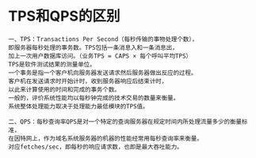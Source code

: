 # TPS和QPS的区别
    一、TPS：Transactions Per Second（每秒传输的事物处理个数），
    即服务器每秒处理的事务数。TPS包括一条消息入和一条消息出，
    加上一次用户数据库访问。（业务TPS = CAPS × 每个呼叫平均TPS）
    TPS是软件测试结果的测量单位。
    一个事务是指一个客户机向服务器发送请求然后服务器做出反应的过程。
    客户机在发送请求时开始计时，收到服务器响应后结束计时，
    以此来计算使用的时间和完成的事务个数。
    一般的，评价系统性能均以每秒钟完成的技术交易的数量来衡量。
    系统整体处理能力取决于处理能力最低模块的TPS值。

    二、QPS：每秒查询率QPS是对一个特定的查询服务器在规定时间内所处理流量多少的衡量标准，
    在因特网上，作为域名系统服务器的机器的性能经常用每秒查询率来衡量。
    对应fetches/sec，即每秒的响应请求数，也即是最大吞吐能力。